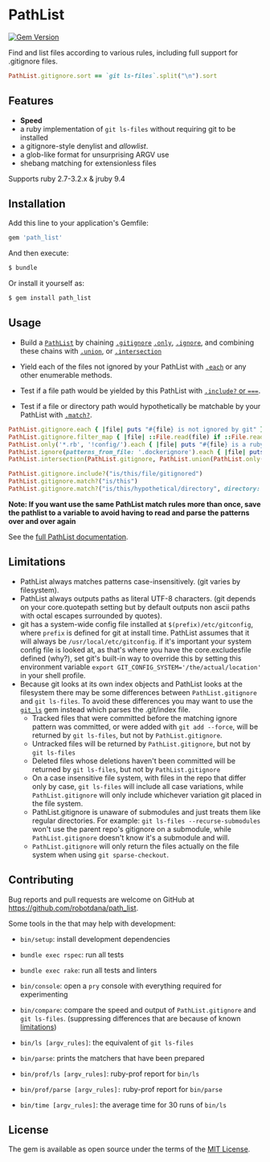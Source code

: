 # PathList

[![Gem Version](https://badge.fury.io/rb/path_list.svg)](https://rubygems.org/gems/path_list)

Find and list files according to various rules, including full support for .gitignore files.

```ruby
PathList.gitignore.sort == `git ls-files`.split("\n").sort
```

## Features

- **Speed**
- a ruby implementation of `git ls-files` without requiring git to be installed
- a gitignore-style denylist and *allowlist*.
- a glob-like format for unsurprising ARGV use
- shebang matching for extensionless files

Supports ruby 2.7-3.2.x & jruby 9.4

## Installation

Add this line to your application's Gemfile:

```ruby
gem 'path_list'
```

And then execute:
```sh
$ bundle
```
Or install it yourself as:
```sh
$ gem install path_list
```

## Usage

- Build a [`PathList`](docs/PathList.html) by chaining [`.gitignore`](docs/PathList#gitignore-instance_method) [`.only`](docs/PathList#only-instance_method), [`.ignore`](docs/PathList#ignore-instance_method), and combining these chains with [`.union`](docs/PathList#union-instance_method), or [`.intersection`](docs/PathList#gitignore-instance_method)

- Yield each of the files not ignored by your PathList with [`.each`](docs/PathList#each-instance_method) or any other enumerable methods.
- Test if a file path would be yielded by this PathList with [`.include?` or `===`](docs/PathList#include%3F-instance_method).
- Test if a file or directory path would hypothetically be matchable by your PathList with [`.match?`](docs/PathList#match%3F-instance_method).

```ruby
PathList.gitignore.each { |file| puts "#{file} is not ignored by git" }
PathList.gitignore.filter_map { |file| ::File.read(file) if ::File.readable?(file) }
PathList.only('*.rb', '!config/').each { |file| puts "#{file} is a ruby file not in the config directory" }
PathList.ignore(patterns_from_file: '.dockerignore').each { |file| puts "#{file} would be copied with dockerfile COPY" }
PathList.intersection(PathList.gitignore, PathList.union(PathList.only('*.rb'), PathList.only('*.py')))

PathList.gitignore.include?("is/this/file/gitignored")
PathList.gitignore.match?("is/this")
PathList.gitignore.match?("is/this/hypothetical/directory", directory: true)
```

**Note: If you want use the same PathList match rules more than once, save the pathlist to a variable to avoid having to read and parse the patterns over and over again**

See the [full PathList documentation](docs/PathList).

## Limitations

- PathList always matches patterns case-insensitively. (git varies by filesystem).
- PathList always outputs paths as literal UTF-8 characters. (git depends on your core.quotepath setting but by default outputs non ascii paths with octal escapes surrounded by quotes).
- git has a system-wide config file installed at `$(prefix)/etc/gitconfig`, where `prefix` is defined for git at install time. PathList assumes that it will always be `/usr/local/etc/gitconfig`. if it's important your system config file is looked at, as that's where you have the core.excludesfile defined (why?), set git's built-in way to override this by setting this environment variable `export GIT_CONFIG_SYSTEM='/the/actual/location'` in your shell profile.
- Because git looks at its own index objects and PathList looks at the filesystem there may be some differences between `PathList.gitignore` and `git ls-files`. To avoid these differences you may want to use the [`git_ls`](https://github.com/robotdana/git_ls) gem instead which parses the .git/index file.
  - Tracked files that were committed before the matching ignore pattern was committed, or were added with `git add --force`, will be returned by `git ls-files`, but not by `PathList.gitignore`.
  - Untracked files will be returned by `PathList.gitignore`, but not by `git ls-files`
  - Deleted files whose deletions haven't been committed will be returned by `git ls-files`, but not by `PathList.gitignore`
  - On a case insensitive file system, with files in the repo that differ only by case, `git ls-files` will include all case variations, while `PathList.gitignore` will only include whichever variation git placed in the file system.
  - PathList.gitignore is unaware of submodules and just treats them like regular directories. For example: `git ls-files --recurse-submodules` won't use the parent repo's gitignore on a submodule, while `PathList.gitignore` doesn't know it's a submodule and will.
  - `PathList.gitignore` will only return the files actually on the file system when using `git sparse-checkout`.

## Contributing

Bug reports and pull requests are welcome on GitHub at https://github.com/robotdana/path_list.

Some tools in the that may help with development:

- `bin/setup`: install development dependencies
- `bundle exec rspec`: run all tests
- `bundle exec rake`: run all tests and linters
- `bin/console`: open a `pry` console with everything required for experimenting
- `bin/compare`: compare the speed and output of `PathList.gitignore` and `git ls-files`.
  (suppressing differences that are because of known [limitations](#limitations))

- `bin/ls [argv_rules]`: the equivalent of `git ls-files`
- `bin/parse`: prints the matchers that have been prepared
- `bin/prof/ls [argv_rules]`: ruby-prof report for `bin/ls`
- `bin/prof/parse [argv_rules]:` ruby-prof report for `bin/parse`
- `bin/time [argv_rules]`: the average time for 30 runs of `bin/ls`

## License

The gem is available as open source under the terms of the [MIT License](https://opensource.org/licenses/MIT).

